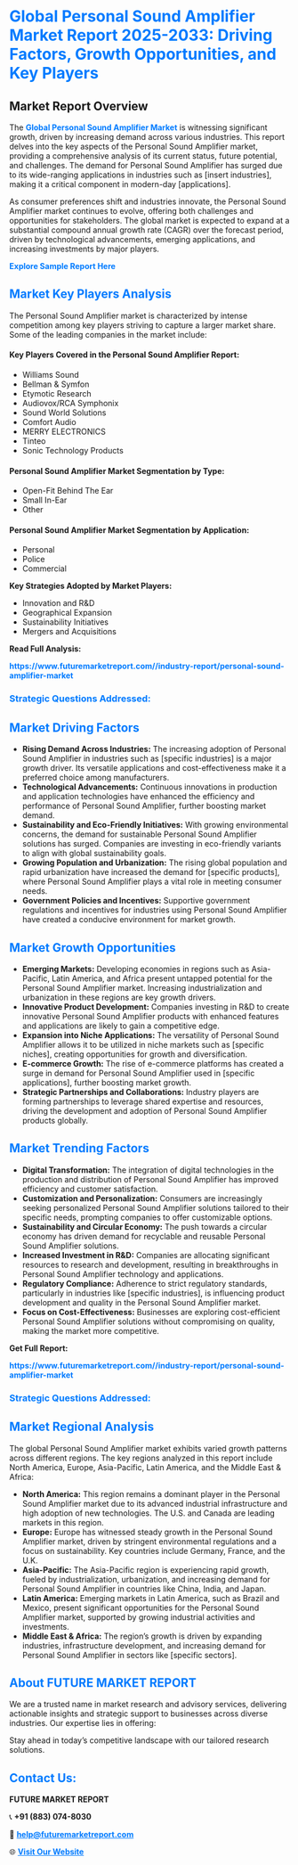 <h1 style="color: #007BFF;">Global Personal Sound Amplifier Market Report 2025-2033: Driving Factors, Growth Opportunities, and Key Players</h1>

<section id="overview">
<h2>Market Report Overview</h2>
<p>The <a href="https://www.futuremarketreport.com//industry-report/personal-sound-amplifier-market" style="color: #007BFF; text-decoration: none;"><strong>Global Personal Sound Amplifier Market</strong></a> is witnessing significant growth, driven by increasing demand across various industries. This report delves into the key aspects of the Personal Sound Amplifier market, providing a comprehensive analysis of its current status, future potential, and challenges. The demand for Personal Sound Amplifier has surged due to its wide-ranging applications in industries such as [insert industries], making it a critical component in modern-day [applications].</p>
<p>As consumer preferences shift and industries innovate, the Personal Sound Amplifier market continues to evolve, offering both challenges and opportunities for stakeholders. The global market is expected to expand at a substantial compound annual growth rate (CAGR) over the forecast period, driven by technological advancements, emerging applications, and increasing investments by major players.</p>
</section>

<section id="overview">
<p><a href="https://www.futuremarketreport.com//request-sample/reportId=85483" style="color: #007BFF; text-decoration: none;"><strong>Explore Sample Report Here</strong></a></p>
</section>

<section id="key-players">
<h2 style="color: #007BFF;">Market Key Players Analysis</h2>
<p>The Personal Sound Amplifier market is characterized by intense competition among key players striving to capture a larger market share. Some of the leading companies in the market include:</p>
<h4>Key Players Covered in the Personal Sound Amplifier Report:</h4>
<ul><li>Williams Sound</li><li>Bellman &amp; Symfon</li><li>Etymotic Research</li><li>Audiovox/RCA Symphonix</li><li>Sound World Solutions</li><li>Comfort Audio</li><li>MERRY ELECTRONICS</li><li>Tinteo</li><li>Sonic Technology Products</li></ul>
<h4>Personal Sound Amplifier Market Segmentation by Type:</h4>
<ul><li>Open-Fit Behind The Ear</li><li>Small In-Ear</li><li>Other</li></ul>

<h4>Personal Sound Amplifier Market Segmentation by Application:</h4>
<ul><li>Personal</li><li>Police</li><li>Commercial</li></ul>
<p><strong>Key Strategies Adopted by Market Players:</strong></p>
<ul>
<li>Innovation and R&D</li>
<li>Geographical Expansion</li>
<li>Sustainability Initiatives</li>
<li>Mergers and Acquisitions</li>
</ul>
</section>

<section>
<p><strong>Read Full Analysis: </strong></p><a href="https://www.futuremarketreport.com//industry-report/personal-sound-amplifier-market" style="color: #007BFF; text-decoration: none;"><strong>https://www.futuremarketreport.com//industry-report/personal-sound-amplifier-market</strong></a>
<h3 style="color: #007BFF;">Strategic Questions Addressed:</h3>
</section>

<section id="driving-factors">
<h2 style="color: #007BFF;">Market Driving Factors</h2>
<ul>
<li><strong>Rising Demand Across Industries:</strong> The increasing adoption of Personal Sound Amplifier in industries such as [specific industries] is a major growth driver. Its versatile applications and cost-effectiveness make it a preferred choice among manufacturers.</li>
<li><strong>Technological Advancements:</strong> Continuous innovations in production and application technologies have enhanced the efficiency and performance of Personal Sound Amplifier, further boosting market demand.</li>
<li><strong>Sustainability and Eco-Friendly Initiatives:</strong> With growing environmental concerns, the demand for sustainable Personal Sound Amplifier solutions has surged. Companies are investing in eco-friendly variants to align with global sustainability goals.</li>
<li><strong>Growing Population and Urbanization:</strong> The rising global population and rapid urbanization have increased the demand for [specific products], where Personal Sound Amplifier plays a vital role in meeting consumer needs.</li>
<li><strong>Government Policies and Incentives:</strong> Supportive government regulations and incentives for industries using Personal Sound Amplifier have created a conducive environment for market growth.</li>
</ul>
</section>

<section id="growth-opportunities">
<h2 style="color: #007BFF;">Market Growth Opportunities</h2>
<ul>
<li><strong>Emerging Markets:</strong> Developing economies in regions such as Asia-Pacific, Latin America, and Africa present untapped potential for the Personal Sound Amplifier market. Increasing industrialization and urbanization in these regions are key growth drivers.</li>
<li><strong>Innovative Product Development:</strong> Companies investing in R&D to create innovative Personal Sound Amplifier products with enhanced features and applications are likely to gain a competitive edge.</li>
<li><strong>Expansion into Niche Applications:</strong> The versatility of Personal Sound Amplifier allows it to be utilized in niche markets such as [specific niches], creating opportunities for growth and diversification.</li>
<li><strong>E-commerce Growth:</strong> The rise of e-commerce platforms has created a surge in demand for Personal Sound Amplifier used in [specific applications], further boosting market growth.</li>
<li><strong>Strategic Partnerships and Collaborations:</strong> Industry players are forming partnerships to leverage shared expertise and resources, driving the development and adoption of Personal Sound Amplifier products globally.</li>
</ul>
</section>

<section id="trending-factors">
<h2 style="color: #007BFF;">Market Trending Factors</h2>
<ul>
<li><strong>Digital Transformation:</strong> The integration of digital technologies in the production and distribution of Personal Sound Amplifier has improved efficiency and customer satisfaction.</li>
<li><strong>Customization and Personalization:</strong> Consumers are increasingly seeking personalized Personal Sound Amplifier solutions tailored to their specific needs, prompting companies to offer customizable options.</li>
<li><strong>Sustainability and Circular Economy:</strong> The push towards a circular economy has driven demand for recyclable and reusable Personal Sound Amplifier solutions.</li>
<li><strong>Increased Investment in R&D:</strong> Companies are allocating significant resources to research and development, resulting in breakthroughs in Personal Sound Amplifier technology and applications.</li>
<li><strong>Regulatory Compliance:</strong> Adherence to strict regulatory standards, particularly in industries like [specific industries], is influencing product development and quality in the Personal Sound Amplifier market.</li>
<li><strong>Focus on Cost-Effectiveness:</strong> Businesses are exploring cost-efficient Personal Sound Amplifier solutions without compromising on quality, making the market more competitive.</li>
</ul>
</section>

<section>
<p><strong>Get Full Report: </strong></p><a href="https://www.futuremarketreport.com//industry-report/personal-sound-amplifier-market" style="color: #007BFF; text-decoration: none;"><strong>https://www.futuremarketreport.com//industry-report/personal-sound-amplifier-market</strong></a>
<h3 style="color: #007BFF;">Strategic Questions Addressed:</h3>
</section>


<section id="regional-analysis">
<h2 style="color: #007BFF;">Market Regional Analysis</h2>
<p>The global Personal Sound Amplifier market exhibits varied growth patterns across different regions. The key regions analyzed in this report include North America, Europe, Asia-Pacific, Latin America, and the Middle East & Africa:</p>
<ul>
<li><strong>North America:</strong> This region remains a dominant player in the Personal Sound Amplifier market due to its advanced industrial infrastructure and high adoption of new technologies. The U.S. and Canada are leading markets in this region.</li>
<li><strong>Europe:</strong> Europe has witnessed steady growth in the Personal Sound Amplifier market, driven by stringent environmental regulations and a focus on sustainability. Key countries include Germany, France, and the U.K.</li>
<li><strong>Asia-Pacific:</strong> The Asia-Pacific region is experiencing rapid growth, fueled by industrialization, urbanization, and increasing demand for Personal Sound Amplifier in countries like China, India, and Japan.</li>
<li><strong>Latin America:</strong> Emerging markets in Latin America, such as Brazil and Mexico, present significant opportunities for the Personal Sound Amplifier market, supported by growing industrial activities and investments.</li>
<li><strong>Middle East & Africa:</strong> The region’s growth is driven by expanding industries, infrastructure development, and increasing demand for Personal Sound Amplifier in sectors like [specific sectors].</li>
</ul>
</section>

<footer>
<h2 style="color: #007BFF;">About FUTURE MARKET REPORT</h2>
<p>We are a trusted name in market research and advisory services, delivering actionable insights and strategic support to businesses across diverse industries. Our expertise lies in offering:</p>

<p>Stay ahead in today’s competitive landscape with our tailored research solutions.</p>

<h2 style="color: #007BFF;">Contact Us:</h2>
<p><strong>FUTURE MARKET REPORT</strong></p>
<p>📞 <strong>+91 (883) 074-8030</strong></p>
<p>📧 <strong><a href="mailto:help@futuremarketreport.com" style="color: #007BFF;">help@futuremarketreport.com</a></strong></p>
<p>🌐 <strong><a href="https://www.futuremarketreport.com/" style="color: #007BFF;">Visit Our Website</a></strong></p>
</footer>
